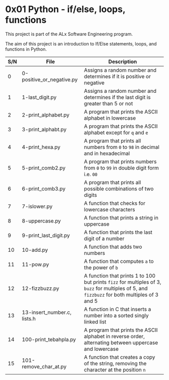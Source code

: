 # 0x01 Python - if/else, loops, functions

This project is part of the ALx Software Engineering program.

The aim of this project is an introduction to If/Else statements, loops, and functions in Python.

| S/N | File | Description |
| --- | ---- | ----------- |
| 0 | 0-positive_or_negative.py | Assigns a random number and determines if it is positive or negative |
| 1 | 1-last_digit.py | Assigns a random number and determines if the last digit is greater than 5 or not |
| 2 | 2-print_alphabet.py | A program that prints the ASCII alphabet in lowercase |
| 3 | 3-print_alphabt.py | A program that prints the ASCII alphabet except for `q` and `e` |
| 4 | 4-print_hexa.py | A program that prints all numbers from `0` to `98` in decimal and in hexadecimal |
| 5 | 5-print_comb2.py | A program that prints numbers from `0` to `99` in double digit form i.e. `00` |
| 6 | 6-print_comb3.py | A program that prints all possible combinations of two digits |
| 7 | 7-islower.py | A function that checks for lowercase characters |
| 8 | 8-uppercase.py | A function that prints a string in uppercase |
| 9 | 9-print_last_digit.py | A function that prints the last digit of a number |
| 10 | 10-add.py | A function that adds two numbers |
| 11 | 11-pow.py | A function that computes `a` to the power of `b` |
| 12 | 12-fizzbuzz.py | A function that prints 1 to 100 but prints `fizz` for multiples of 3, `buzz` for multiples of 5, and `fizzbuzz` for both multiples of 3 and 5 |
| 13 | 13-insert_number.c, lists.h | A function in C that inserts a number into a sorted singly linked list |
| 14 | 100-print_tebahpla.py | A program that prints the ASCII alphabet in reverse order, alternating between uppercase and lowercase |
| 15 | 101-remove_char_at.py | A function that creates a copy of the string, removing the character at the position `n` | 
